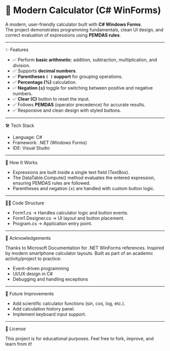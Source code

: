 # 🧮 Modern Calculator (C# WinForms)

A modern, user-friendly calculator built with **C# Windows Forms**.  
The project demonstrates programming fundamentals, clean UI design, and correct evaluation of expressions using **PEMDAS rules**.  

---
✨ Features

- ✅ Perform **basic arithmetic**: addition, subtraction, multiplication, and division.  
- ✅ Supports **decimal numbers**.  
- ✅ **Parentheses `( )` support** for grouping operations.  
- ✅ **Percentage (%)** calculation.  
- ✅ **Negation (±)** toggle for switching between positive and negative numbers.  
- ✅ **Clear (C)** button to reset the input.  
- ✅ Follows **PEMDAS** (operator precedence) for accurate results.  
- ✅ Responsive and clean design with styled buttons.
  
---
🛠️ Tech Stack

- Language: C#
- Framework: .NET (Windows Forms)
- IDE: Visual Studio

---
📖 How It Works

- Expressions are built inside a single text field (TextBox).
- The DataTable.Compute() method evaluates the entered expression, ensuring PEMDAS rules are followed.
- Parentheses and negation (±) are handled with custom button logic.
  
---
👨‍💻 Code Structure

- Form1.cs → Handles calculator logic and button events.
- Form1.Designer.cs → UI layout and button placement.
- Program.cs → Application entry point.

---
🙏 Acknowledgements

Thanks to Microsoft Documentation for .NET WinForms references.
Inspired by modern smartphone calculator layouts.
Built as part of an academic activity/project to practice:
- Event-driven programming
- UI/UX design in C#
- Debugging and handling exceptions
    
---
📌 Future Improvements

- Add scientific calculator functions (sin, cos, log, etc.).
- Add calculation history panel.
- Implement keyboard input support.

---
📜 License

This project is for educational purposes.
Feel free to fork, improve, and learn from it!
